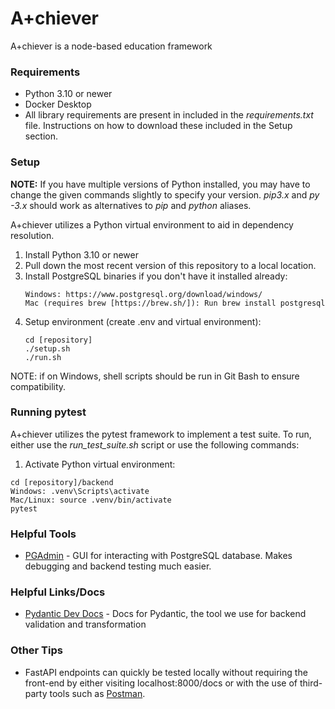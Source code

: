# A+chiever
A+chiever is a node-based education framework

### Requirements
* Python 3.10 or newer
* Docker Desktop
* All library requirements are present in included in the *requirements.txt* file. Instructions on how to download these included in the Setup section.

### Setup
**NOTE:** If you have multiple versions of Python installed, you may have to change the given commands slightly to specify your version. *pip3.x* and *py -3.x* should work as alternatives to *pip* and *python* aliases.

A+chiever utilizes a Python virtual environment to aid in dependency resolution.

1. Install Python 3.10 or newer
2. Pull down the most recent version of this repository to a local location.
3. Install PostgreSQL binaries if you don't have it installed already:
    ```
    Windows: https://www.postgresql.org/download/windows/
    Mac (requires brew [https://brew.sh/]): Run brew install postgresql
    ```
4. Setup environment (create .env and virtual environment):
    ```
    cd [repository]
    ./setup.sh
    ./run.sh
    ```

NOTE: if on Windows, shell scripts should be run in Git Bash to ensure compatibility.


### Running pytest
A+chiever utilizes the pytest framework to implement a test suite. To run, either use the *run_test_suite.sh* script or use the following commands:
1. Activate Python virtual environment:
```
cd [repository]/backend
Windows: .venv\Scripts\activate
Mac/Linux: source .venv/bin/activate
pytest
```
### Helpful Tools
* [PGAdmin](https://www.pgadmin.org/download/) - GUI for interacting with PostgreSQL database. Makes debugging and backend testing much easier.

### Helpful Links/Docs
* [Pydantic Dev Docs](https://docs.pydantic.dev/latest/) - Docs for Pydantic, the tool we use for backend validation and transformation

### Other Tips
* FastAPI endpoints can quickly be tested locally without requiring the front-end by either visiting localhost:8000/docs or with the use of third-party tools such as [Postman](https://www.postman.com/).
